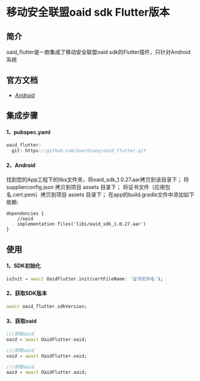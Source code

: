 # 移动安全联盟oaid sdk Flutter版本

## 简介
  oaid_flutter是一款集成了移动安全联盟oaid sdk的Flutter插件，只针对Android系统

## 官方文档
* [Android](http://www.msa-alliance.cn/)

## 集成步骤
#### 1、pubspec.yaml
```Dart
oaid_flutter:
  git: https://github.com/Guardiany/oaid_flutter.git
```

#### 2、Android
找到您的App⼯程下的libs⽂件夹，将oaid_sdk_1.0.27.aar拷⻉到该⽬录下；
将 supplierconfig.json 拷贝到项目 assets 目录下；
将证书文件（应用包名.cert.pem）拷贝到项目 assets 目录下；
在app的build.gradle⽂件中添加如下依赖:
```
dependencies {
    //oaid
    implementation files('libs/oaid_sdk_1.0.27.aar')
}
```

## 使用

#### 1、SDK初始化
```Dart
isInit = await OaidFlutter.init(certFileName: '证书文件名');
```
#### 2、获取SDK版本
```Dart
await oaid_flutter.sdkVersion;
```
#### 3、获取oaid
```Dart
///获取oaid
oaid = await OaidFlutter.oaid;

///获取vaid
vaid = await OaidFlutter.vaid;

///获取aaid
aaid = await OaidFlutter.aaid;
```
